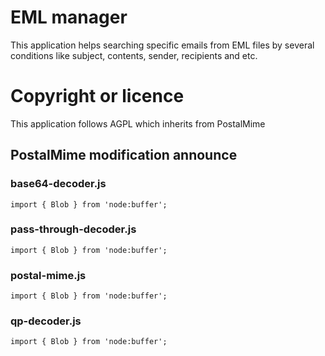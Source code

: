 # EML manager
This application helps searching specific emails from EML files by several conditions like subject, contents, sender, recipients and etc.

# Copyright or licence
This application follows AGPL which inherits from PostalMime
## PostalMime modification announce
### base64-decoder.js
    import { Blob } from 'node:buffer';
### pass-through-decoder.js
    import { Blob } from 'node:buffer';
### postal-mime.js
    import { Blob } from 'node:buffer';
### qp-decoder.js
    import { Blob } from 'node:buffer';
